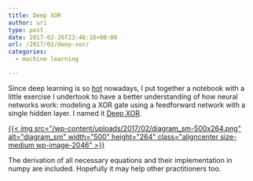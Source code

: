 ```yaml
---
title: Deep XOR
author: uri
type: post
date: 2017-02-26T23:48:18+00:00
url: /2017/02/deep-xor/
categories:
  - machine learning

---
```

Since deep learning is so [hot][1] nowadays, I put together a notebook with a little exercise I undertook to have a better understanding of how neural networks work: modeling a XOR gate using a feedforward network with a single hidden layer. I named it [Deep XOR][2].

[{{< img src="/wp-content/uploads/2017/02/diagram_sm-500x264.png" alt="diagram_sm" width="500" height="264" class="aligncenter size-medium wp-image-2046" >}}][3]

The derivation of all necessary equations and their implementation in numpy are included. Hopefully it may help other practitioners too.

 [1]: https://cdn.meme.am/cache/instances/folder738/500x/67730738.jpg
 [2]: http://nbviewer.jupyter.org/github/urinieto/deep_xor/blob/master/Deep%20XOR.ipynb
 [3]: /wp-content/uploads/2017/02/diagram_sm.png